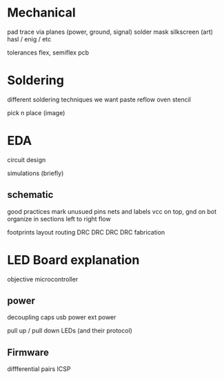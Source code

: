# Mechanical
pad
trace
via
planes (power, ground, signal)
solder mask
silkscreen (art)
hasl / enig / etc

tolerances
flex, semiflex pcb

# Soldering
different soldering techniques
we want paste
reflow oven
stencil

pick n place (image)

# EDA
circuit design

simulations (briefly)

## schematic
good practices
  mark unusued pins
  nets and labels
  vcc on top, gnd on bot
  organize in sections
  left to right flow

footprints
layout
routing
DRC
DRC
DRC
DRC
fabrication

# LED Board explanation
objective
microcontroller
## power 
decoupling caps
usb power
ext power

pull up / pull down
LEDs (and their protocol)

## Firmware
diffferential pairs
ICSP
